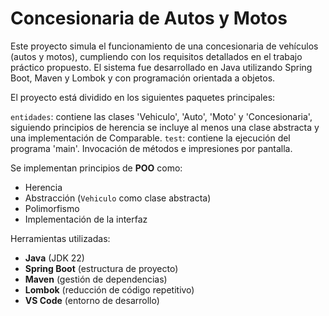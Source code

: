 # Concesionaria de Autos y Motos

Este proyecto simula el funcionamiento de una concesionaria de vehículos (autos y motos), cumpliendo con los requisitos detallados en el trabajo práctico propuesto. El sistema fue desarrollado en Java utilizando Spring Boot, Maven y Lombok y con programación orientada a objetos.

El proyecto está dividido en los siguientes paquetes principales:

`entidades`: contiene las clases 'Vehiculo', 'Auto', 'Moto' y 'Concesionaria', siguiendo principios de herencia se incluye al menos una clase abstracta y una implementación de Comparable.
`test`: contiene la ejecución del programa 'main'. Invocación de métodos e impresiones por pantalla.

Se implementan principios de **POO** como:
- Herencia
- Abstracción (`Vehiculo` como clase abstracta)
- Polimorfismo
- Implementación de la interfaz

Herramientas utilizadas:
- **Java** (JDK 22)
- **Spring Boot** (estructura de proyecto)
- **Maven** (gestión de dependencias)
- **Lombok** (reducción de código repetitivo)
- **VS Code** (entorno de desarrollo)
